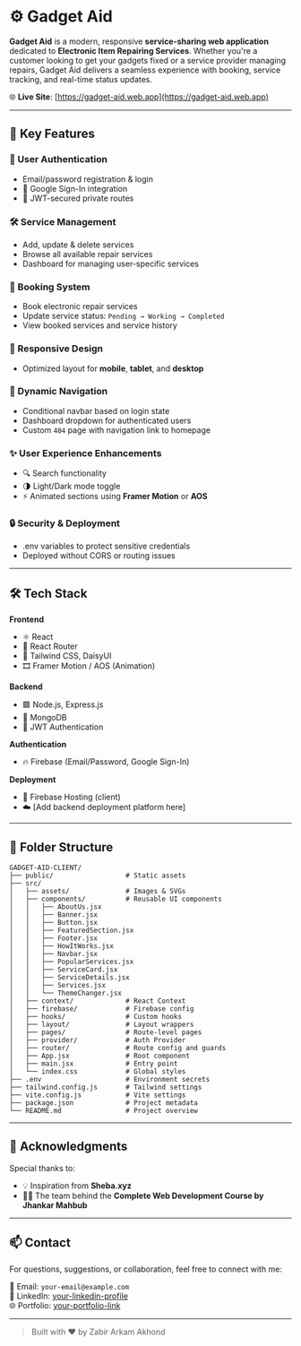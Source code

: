 # ⚙️ Gadget Aid

**Gadget Aid** is a modern, responsive **service-sharing web application** dedicated to **Electronic Item Repairing Services**. Whether you're a customer looking to get your gadgets fixed or a service provider managing repairs, Gadget Aid delivers a seamless experience with booking, service tracking, and real-time status updates.

🌐 **Live Site**: [https://gadget-aid.web.app](https://gadget-aid.web.app)

---

## 🚀 Key Features

### 🔐 User Authentication
- Email/password registration & login  
- 🔗 Google Sign-In integration  
- 🔐 JWT-secured private routes

### 🛠️ Service Management
- Add, update & delete services  
- Browse all available repair services  
- Dashboard for managing user-specific services  

### 📅 Booking System
- Book electronic repair services  
- Update service status: `Pending → Working → Completed`  
- View booked services and service history

### 📱 Responsive Design
- Optimized layout for **mobile**, **tablet**, and **desktop**

### 🔄 Dynamic Navigation
- Conditional navbar based on login state  
- Dashboard dropdown for authenticated users  
- Custom `404` page with navigation link to homepage

### ✨ User Experience Enhancements
- 🔍 Search functionality  
- 🌗 Light/Dark mode toggle  
- ⚡ Animated sections using **Framer Motion** or **AOS**

### 🔒 Security & Deployment
- .env variables to protect sensitive credentials  
- Deployed without CORS or routing issues

---

## 🛠️ Tech Stack

**Frontend**  
- ⚛️ React  
- 🧭 React Router  
- 🎨 Tailwind CSS, DaisyUI  
- 🎞️ Framer Motion / AOS (Animation)

**Backend**  
- 🟩 Node.js, Express.js  
- 🍃 MongoDB  
- 🔐 JWT Authentication

**Authentication**  
- 🔥 Firebase (Email/Password, Google Sign-In)

**Deployment**  
- 🔗 Firebase Hosting (client)  
- ☁️ [Add backend deployment platform here]

---

## 📁 Folder Structure
```
GADGET-AID-CLIENT/
├── public/                  # Static assets
├── src/
│   ├── assets/              # Images & SVGs
│   ├── components/          # Reusable UI components
│   │   ├── AboutUs.jsx
│   │   ├── Banner.jsx
│   │   ├── Button.jsx
│   │   ├── FeaturedSection.jsx
│   │   ├── Footer.jsx
│   │   ├── HowItWorks.jsx
│   │   ├── Navbar.jsx
│   │   ├── PopularServices.jsx
│   │   ├── ServiceCard.jsx
│   │   ├── ServiceDetails.jsx
│   │   ├── Services.jsx
│   │   └── ThemeChanger.jsx
│   ├── context/             # React Context
│   ├── firebase/            # Firebase config
│   ├── hooks/               # Custom hooks
│   ├── layout/              # Layout wrappers
│   ├── pages/               # Route-level pages
│   ├── provider/            # Auth Provider
│   ├── router/              # Route config and guards
│   ├── App.jsx              # Root component
│   ├── main.jsx             # Entry point
│   └── index.css            # Global styles
├── .env                     # Environment secrets
├── tailwind.config.js       # Tailwind settings
├── vite.config.js           # Vite settings
├── package.json             # Project metadata
└── README.md                # Project overview
```



---

## 🙌 Acknowledgments

Special thanks to:
- 💡 Inspiration from **Sheba.xyz**
- 🧑‍💻 The team behind the **Complete Web Development Course by Jhankar Mahbub**

---

## 📫 Contact

For questions, suggestions, or collaboration, feel free to connect with me:

📧 Email: `your-email@example.com`  
🔗 LinkedIn: [your-linkedin-profile](#)  
🌐 Portfolio: [your-portfolio-link](#)

---

> Built with ❤️ by Zabir Arkam Akhond
